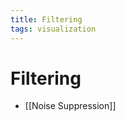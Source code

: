 ```yaml
---
title: Filtering
tags: visualization
---
```


# Filtering
- [[Noise Suppression]]


























































































